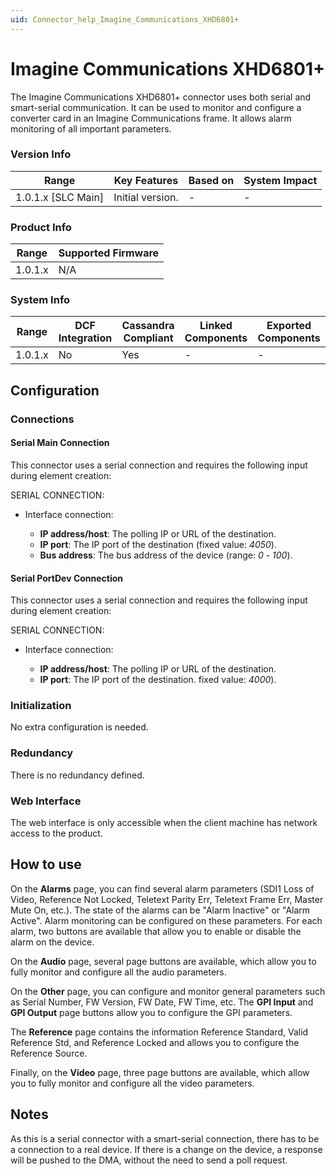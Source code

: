 ```yaml
---
uid: Connector_help_Imagine_Communications_XHD6801+
---
```


# Imagine Communications XHD6801+

The Imagine Communications XHD6801+ connector uses both serial and smart-serial communication. It can be used to monitor and configure a converter card in an Imagine Communications frame. It allows alarm monitoring of all important parameters.

### Version Info

| Range                | Key Features     | Based on     | System Impact     |
|----------------------|------------------|--------------|-------------------|
| 1.0.1.x [SLC Main]   | Initial version. | -            | -                 |

### Product Info

| Range     | Supported Firmware     |
|-----------|------------------------|
| 1.0.1.x   | N/A                    |

### System Info

| Range     | DCF Integration     | Cassandra Compliant     | Linked Components     | Exported Components     |
|-----------|---------------------|-------------------------|-----------------------|-------------------------|
| 1.0.1.x   | No                  | Yes                     | -                     | -                       |

## Configuration

### Connections

#### Serial Main Connection

This connector uses a serial connection and requires the following input during element creation:

SERIAL CONNECTION:

- Interface connection:

  - **IP address/host**: The polling IP or URL of the destination.
  - **IP port**: The IP port of the destination (fixed value: *4050*).
  - **Bus address**: The bus address of the device (range: *0* - *100*).

#### Serial PortDev Connection

This connector uses a serial connection and requires the following input during element creation:

SERIAL CONNECTION:

- Interface connection:

  - **IP address/host**: The polling IP or URL of the destination.
  - **IP port**: The IP port of the destination. fixed value: *4000*).

### Initialization

No extra configuration is needed.

### Redundancy

There is no redundancy defined.

### Web Interface

The web interface is only accessible when the client machine has network access to the product.

## How to use

On the **Alarms** page, you can find several alarm parameters (SDI1 Loss of Video, Reference Not Locked, Teletext Parity Err, Teletext Frame Err, Master Mute On, etc.). The state of the alarms can be "Alarm Inactive" or "Alarm Active". Alarm monitoring can be configured on these parameters. For each alarm, two buttons are available that allow you to enable or disable the alarm on the device.

On the **Audio** page, several page buttons are available, which allow you to fully monitor and configure all the audio parameters.

On the **Other** page, you can configure and monitor general parameters such as Serial Number, FW Version, FW Date, FW Time, etc. The **GPI Input** and **GPI Output** page buttons allow you to configure the GPI parameters.

The **Reference** page contains the information Reference Standard, Valid Reference Std, and Reference Locked and allows you to configure the Reference Source.

Finally, on the **Video** page, three page buttons are available, which allow you to fully monitor and configure all the video parameters.

## Notes

As this is a serial connector with a smart-serial connection, there has to be a connection to a real device. If there is a change on the device, a response will be pushed to the DMA, without the need to send a poll request.
